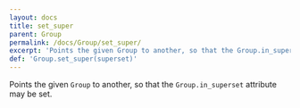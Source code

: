 ```yaml
---
layout: docs
title: set_super
parent: Group
permalink: /docs/Group/set_super/
excerpt: 'Points the given Group to another, so that the Group.in_superset attribute may be set.'
def: 'Group.set_super(superset)'
---
```


Points the given `Group` to another, so that the `Group.in_superset` attribute may be set.
